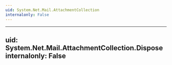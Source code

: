 ```yaml
---
uid: System.Net.Mail.AttachmentCollection
internalonly: False
---
```


---
uid: System.Net.Mail.AttachmentCollection.Dispose
internalonly: False
---
